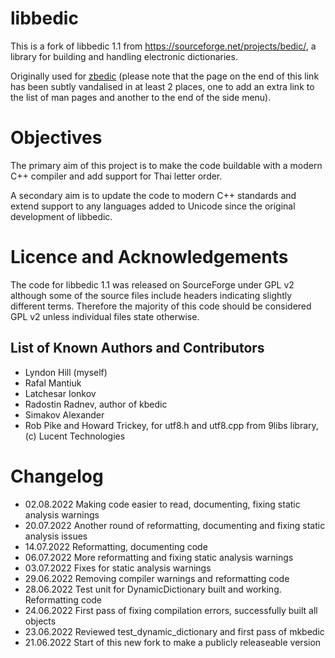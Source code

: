 # libbedic

This is a fork of libbedic 1.1 from https://sourceforge.net/projects/bedic/,
a library for building and handling electronic dictionaries.

Originally used for [zbedic](http://bedic.sourceforge.net/) (please note that
the page on the end of this link has been subtly vandalised in at least 2 places, one
to add an extra link to the list of man pages and another to the end of the side menu).

# Objectives

The primary aim of this project is to make the code buildable with a modern C++ compiler
and add support for Thai letter order.

A secondary aim is to update the code to modern C++ standards and extend support
to any languages added to Unicode since the original development of libbedic.

# Licence and Acknowledgements

The code for libbedic 1.1 was released on SourceForge under GPL v2 although some of the source
files include headers indicating slightly different terms. Therefore the majority
of this code should be considered GPL v2 unless individual files state otherwise.

## List of Known Authors and Contributors 

* Lyndon Hill (myself)
* Rafal Mantiuk
* Latchesar Ionkov
* Radostin Radnev, author of kbedic
* Simakov Alexander
* Rob Pike and Howard Trickey, for utf8.h and utf8.cpp from 9libs library, (c) Lucent Technologies

# Changelog

- 02.08.2022  Making code easier to read, documenting, fixing static analysis warnings
- 20.07.2022  Another round of reformatting, documenting and fixing static analysis issues
- 14.07.2022  Reformatting, documenting code
- 06.07.2022  More reformatting and fixing static analysis warnings
- 03.07.2022  Fixes for static analysis warnings
- 29.06.2022  Removing compiler warnings and reformatting code
- 28.06.2022  Test unit for DynamicDictionary built and working. Reformatting code
- 24.06.2022  First pass of fixing compilation errors, successfully built all objects
- 23.06.2022  Reviewed test_dynamic_dictionary and first pass of mkbedic
- 21.06.2022  Start of this new fork to make a publicly releaseable version

